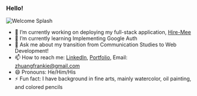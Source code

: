### Hello! 
![Welcome Splash](https://personal-fhl.s3-us-west-1.amazonaws.com/Frankie+H.+Liu+(1).png)
- 🔭 I’m currently working on deploying my full-stack application, [Hire-Mee](https://github.com/hire-mee/hire-mee)
- 🌱 I’m currently learning Implementing Google Auth
- 💬 Ask me about my transition from Communication Studies to Web Development!
- 📫 How to reach me: [LinkedIn](https://www.linkedin.com/in/liufrankie/), [Portfolio](frankiehliu.herokuapp.com), Email: zhuangfrankie@gmail.com
- 😄 Pronouns: He/Him/His
- ⚡ Fun fact: I have background in fine arts, mainly watercolor, oil painting, and colored pencils

